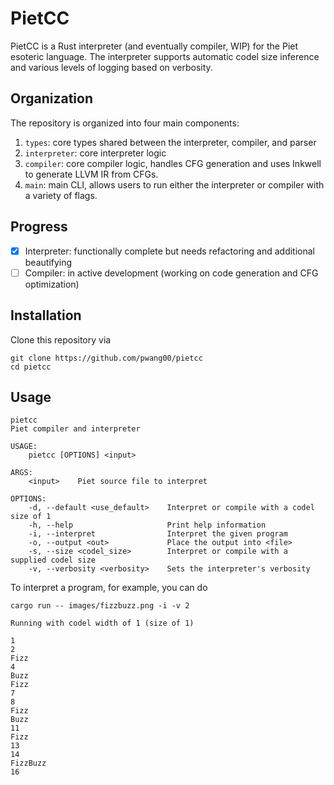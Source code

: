 # PietCC

PietCC is a Rust interpreter (and eventually compiler, WIP) for the Piet esoteric language. The interpreter supports automatic codel size inference and various levels of logging based on verbosity. 

## Organization

The repository is organized into four main components:

1. `types`: core types shared between the interpreter, compiler, and parser
2. `interpreter`: core interpreter logic
3. `compiler`: core compiler logic, handles CFG generation and uses Inkwell to generate LLVM IR from CFGs.
4. `main`: main CLI, allows users to run either the interpreter or compiler with a variety of flags.

## Progress

- [x] Interpreter: functionally complete but needs refactoring and additional beautifying
- [ ] Compiler: in active development (working on code generation and CFG optimization)

## Installation

Clone this repository via

```
git clone https://github.com/pwang00/pietcc
cd pietcc
```

## Usage

```
pietcc 
Piet compiler and interpreter

USAGE:
    pietcc [OPTIONS] <input>

ARGS:
    <input>    Piet source file to interpret

OPTIONS:
    -d, --default <use_default>    Interpret or compile with a codel size of 1
    -h, --help                     Print help information
    -i, --interpret                Interpret the given program
    -o, --output <out>             Place the output into <file>
    -s, --size <codel_size>        Interpret or compile with a supplied codel size
    -v, --verbosity <verbosity>    Sets the interpreter's verbosity
```

To interpret a program, for example, you can do 

```
cargo run -- images/fizzbuzz.png -i -v 2

Running with codel width of 1 (size of 1)

1
2
Fizz
4
Buzz
Fizz
7
8
Fizz
Buzz
11
Fizz
13
14
FizzBuzz
16

```